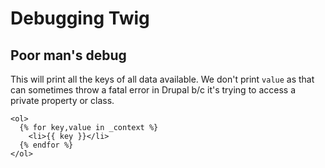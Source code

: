# Debugging Twig

## Poor man's debug

This will print all the keys of all data available. We don't print `value` as that can sometimes throw a fatal error in Drupal b/c it's trying to access a private property or class.

```twig
<ol>
  {% for key,value in _context %}
    <li>{{ key }}</li>
  {% endfor %}
</ol>
```

